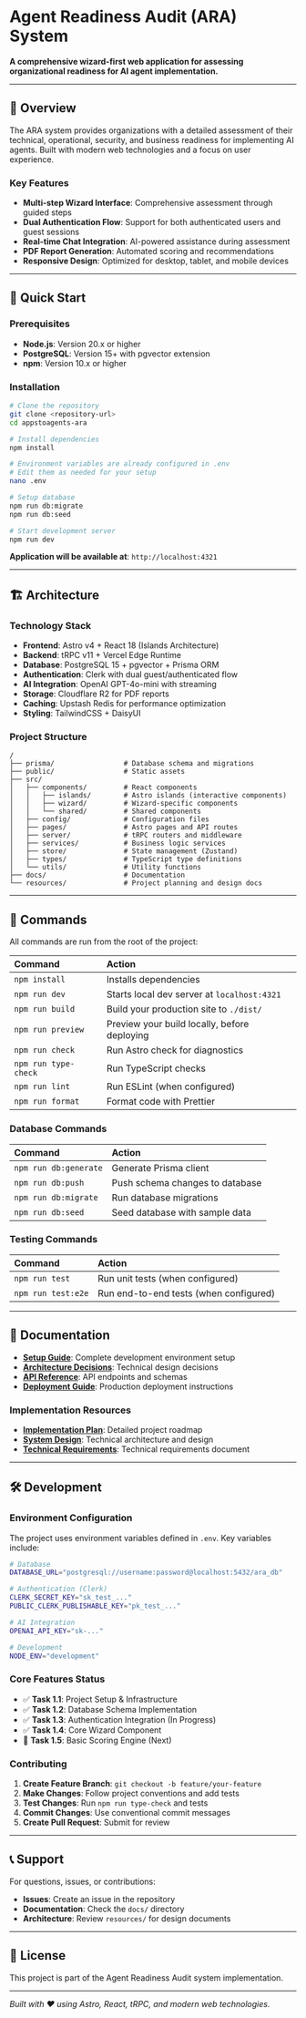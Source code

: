 # Agent Readiness Audit (ARA) System

**A comprehensive wizard-first web application for assessing organizational readiness for AI agent implementation.**

---

## 🎯 Overview

The ARA system provides organizations with a detailed assessment of their technical, operational, security, and business readiness for implementing AI agents. Built with modern web technologies and a focus on user experience.

### Key Features

- **Multi-step Wizard Interface**: Comprehensive assessment through guided steps
- **Dual Authentication Flow**: Support for both authenticated users and guest sessions
- **Real-time Chat Integration**: AI-powered assistance during assessment
- **PDF Report Generation**: Automated scoring and recommendations
- **Responsive Design**: Optimized for desktop, tablet, and mobile devices

---

## 🚀 Quick Start

### Prerequisites

- **Node.js**: Version 20.x or higher
- **PostgreSQL**: Version 15+ with pgvector extension
- **npm**: Version 10.x or higher

### Installation

```bash
# Clone the repository
git clone <repository-url>
cd appstoagents-ara

# Install dependencies
npm install

# Environment variables are already configured in .env
# Edit them as needed for your setup
nano .env

# Setup database
npm run db:migrate
npm run db:seed

# Start development server
npm run dev
```

**Application will be available at**: `http://localhost:4321`

---

## 🏗️ Architecture

### Technology Stack

- **Frontend**: Astro v4 + React 18 (Islands Architecture)
- **Backend**: tRPC v11 + Vercel Edge Runtime
- **Database**: PostgreSQL 15 + pgvector + Prisma ORM
- **Authentication**: Clerk with dual guest/authenticated flow
- **AI Integration**: OpenAI GPT-4o-mini with streaming
- **Storage**: Cloudflare R2 for PDF reports
- **Caching**: Upstash Redis for performance optimization
- **Styling**: TailwindCSS + DaisyUI

### Project Structure

```
/
├── prisma/                 # Database schema and migrations
├── public/                 # Static assets
├── src/
│   ├── components/         # React components
│   │   ├── islands/        # Astro islands (interactive components)
│   │   ├── wizard/         # Wizard-specific components
│   │   └── shared/         # Shared components
│   ├── config/             # Configuration files
│   ├── pages/              # Astro pages and API routes
│   ├── server/             # tRPC routers and middleware
│   ├── services/           # Business logic services
│   ├── store/              # State management (Zustand)
│   ├── types/              # TypeScript type definitions
│   └── utils/              # Utility functions
├── docs/                   # Documentation
└── resources/              # Project planning and design docs
```

---

## 🧞 Commands

All commands are run from the root of the project:

| Command | Action |
|:--------|:-------|
| `npm install` | Installs dependencies |
| `npm run dev` | Starts local dev server at `localhost:4321` |
| `npm run build` | Build your production site to `./dist/` |
| `npm run preview` | Preview your build locally, before deploying |
| `npm run check` | Run Astro check for diagnostics |
| `npm run type-check` | Run TypeScript checks |
| `npm run lint` | Run ESLint (when configured) |
| `npm run format` | Format code with Prettier |

### Database Commands

| Command | Action |
|:--------|:-------|
| `npm run db:generate` | Generate Prisma client |
| `npm run db:push` | Push schema changes to database |
| `npm run db:migrate` | Run database migrations |
| `npm run db:seed` | Seed database with sample data |

### Testing Commands

| Command | Action |
|:--------|:-------|
| `npm run test` | Run unit tests (when configured) |
| `npm run test:e2e` | Run end-to-end tests (when configured) |

---

## 📖 Documentation

- **[Setup Guide](./docs/setup-guide.md)**: Complete development environment setup
- **[Architecture Decisions](./docs/architecture-decisions.md)**: Technical design decisions
- **[API Reference](./docs/api-reference.md)**: API endpoints and schemas
- **[Deployment Guide](./docs/deployment-guide.md)**: Production deployment instructions

### Implementation Resources

- **[Implementation Plan](./resources/ARA-Implementation-Plan.md)**: Detailed project roadmap
- **[System Design](./resources/ARA-System-Design.md)**: Technical architecture and design
- **[Technical Requirements](./resources/TRD.md)**: Technical requirements document

---

## 🛠️ Development

### Environment Configuration

The project uses environment variables defined in `.env`. Key variables include:

```bash
# Database
DATABASE_URL="postgresql://username:password@localhost:5432/ara_db"

# Authentication (Clerk)
CLERK_SECRET_KEY="sk_test_..."
PUBLIC_CLERK_PUBLISHABLE_KEY="pk_test_..."

# AI Integration
OPENAI_API_KEY="sk-..."

# Development
NODE_ENV="development"
```

### Core Features Status

- ✅ **Task 1.1**: Project Setup & Infrastructure
- ✅ **Task 1.2**: Database Schema Implementation  
- ✅ **Task 1.3**: Authentication Integration (In Progress)
- ✅ **Task 1.4**: Core Wizard Component
- 🔄 **Task 1.5**: Basic Scoring Engine (Next)

### Contributing

1. **Create Feature Branch**: `git checkout -b feature/your-feature`
2. **Make Changes**: Follow project conventions and add tests
3. **Test Changes**: Run `npm run type-check` and tests
4. **Commit Changes**: Use conventional commit messages
5. **Create Pull Request**: Submit for review

---

## 📞 Support

For questions, issues, or contributions:

- **Issues**: Create an issue in the repository
- **Documentation**: Check the `docs/` directory
- **Architecture**: Review `resources/` for design documents

---

## 📄 License

This project is part of the Agent Readiness Audit system implementation.

---

*Built with ❤️ using Astro, React, tRPC, and modern web technologies.*